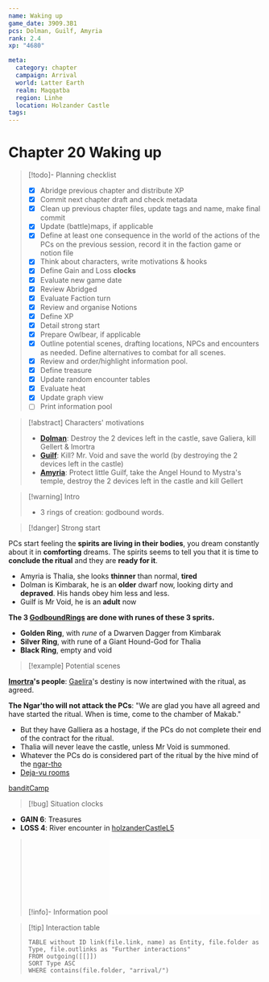 ```yaml
---
name: Waking up
game_date: 3909.3B1
pcs: Dolman, Guilf, Amyria
rank: 2.4
xp: "4680" 

meta:
  category: chapter
  campaign: Arrival
  world: Latter Earth
  realm: Maqqatba
  region: Linhe
  location: Holzander Castle
tags: 
---
```

# Chapter 20 Waking up

> [!todo]- Planning checklist
> - [x] Abridge previous chapter and distribute XP
> - [x] Commit next chapter draft and check metadata
> - [x] Clean up previous chapter files, update tags and name, make final commit
> - [x] Update (battle)maps, if applicable
> - [x] Define at least one consequence in the world of the actions of the PCs on the previous session, record it in the faction game or notion file
> - [x] Think about characters, write motivations & hooks
> - [x] Define Gain and Loss **clocks**
> - [x] Evaluate new game date
> - [x] Review Abridged
> - [x] Evaluate Faction turn
> - [x] Review and organise Notions
> - [x] Define XP
> - [x] Detail strong start
> - [x] Prepare Owlbear, if applicable
> - [x] Outline potential scenes, drafting locations, NPCs and encounters as needed. Define alternatives to combat for all scenes.
> - [x] Review and order/highlight information pool.
> - [x] Define treasure
> - [x] Update random encounter tables
> - [x] Evaluate heat
> - [x] Update graph view
> - [ ] Print information pool

> [!abstract] Characters' motivations
> - **[Dolman](../pcs/Dolman.md)**: Destroy the 2 devices left in the castle, save Galiera, kill Gellert & Imortra
> - **[Guilf](../pcs/Guilf.md)**: Kill? Mr. Void and save the world (by destroying the 2 devices left in the castle)
> - **[Amyria](../pcs/Amyria.md)**: Protect little Guilf, take the Angel Hound to Mystra's temple, destroy the 2 devices left in the castle and kill Gellert

> [!warning] Intro
> - 3 rings of creation: godbound words.

> [!danger] Strong start

PCs start feeling the **spirits are living in their bodies**, you dream constantly about it in **comforting** dreams. The spirits seems to tell you that it is time to **conclude the ritual** and they are **ready for it**.

- Amyria is Thalia, she looks **thinner** than normal, **tired**
- Dolman is Kimbarak, he is an **older** dwarf now, looking dirty and **depraved**. His hands obey him less and less.
- Guilf is Mr Void, he is an **adult** now

**The 3 [GodboundRings](../objects/GodboundRings.md) are done with runes of these 3 sprits.**
- **Golden Ring**, with *rune* of a Dwarven Dagger from Kimbarak
- **Silver Ring**, with rune of a Giant Hound-God for Thalia
- **Black Ring**, empty and void

> [!example] Potential scenes

**[Imortra](../npcs/Imortra.md)'s people**: [Gaelira](../npcs/Gaelira.md)'s destiny is now intertwined with the ritual, as agreed.

**The Ngar'tho will not attack the PCs**: "We are glad you have all agreed and have started the ritual. When is time, come to the chamber of Makab."
- But they have Galliera as a hostage, if the PCs do not complete their end of the contract for the ritual.
- Thalia will never leave the castle, unless Mr Void is summoned.
- Whatever the PCs do is considered part of the ritual by the hive mind of the [ngar-tho](../../_gm/statblocks/ngar-tho.md)
- [Deja-vu rooms](chap019.md#Deja-vu%20rooms)

[banditCamp](../locations/banditCamp.md)

> [!bug] Situation clocks

- **GAIN 6**: Treasures
- **LOSS 4**: River encounter in [holzanderCastleL5](../locations/holzanderCastleL5.md) 

> [!info]- Information pool
> ![Information pool](arrival/_informationPool.md)

> [!tip] Interaction table 
> 
> ```dataview
> TABLE without ID link(file.link, name) as Entity, file.folder as Type, file.outlinks as "Further interactions"
> FROM outgoing([[]]) 
> SORT Type ASC
> WHERE contains(file.folder, "arrival/")
> ```
